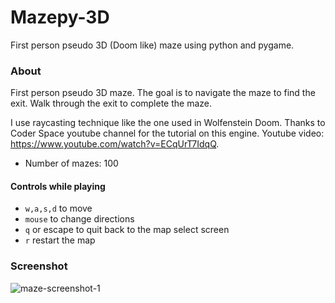 # Mazepy-3D
First person pseudo 3D (Doom like) maze using python and pygame.

### About
First person pseudo 3D maze. The goal is to navigate the maze to find the exit. Walk through the exit to complete the maze.

I use raycasting technique like the one used in Wolfenstein Doom. Thanks to Coder Space youtube channel for the tutorial 
on this engine. Youtube video: https://www.youtube.com/watch?v=ECqUrT7IdqQ. 

* Number of mazes: 100

#### Controls while playing
* ```w,a,s,d``` to move
* ```mouse``` to change directions
* ```q``` or escape to quit back to the map select screen
* ```r``` restart the map

### Screenshot
![maze-screenshot-1](https://i.fluffy.cc/6D3hgBk9c32sjjhTZmKQQFpzMR3Nhr0Q.png)
